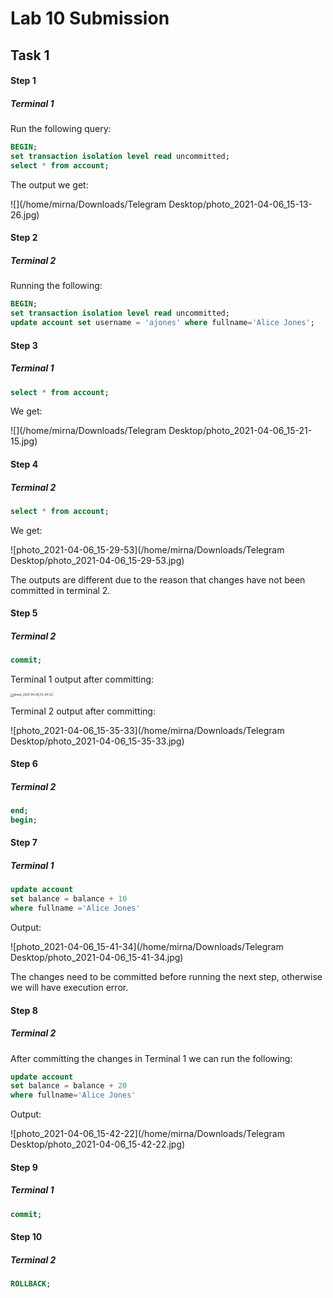 # Lab 10 Submission

## Task 1

#### Step 1

##### Terminal 1

Run the following query:

```sql
BEGIN;
set transaction isolation level read uncommitted;
select * from account;
```

The output we get:

![](/home/mirna/Downloads/Telegram Desktop/photo_2021-04-06_15-13-26.jpg)

#### Step 2

##### Terminal 2

Running the following:

```sql
BEGIN;
set transaction isolation level read uncommitted;
update account set username = 'ajones' where fullname='Alice Jones';
```

#### Step 3

##### Terminal 1

```sql
select * from account;
```

We get:

![](/home/mirna/Downloads/Telegram Desktop/photo_2021-04-06_15-21-15.jpg)

#### Step 4

##### Terminal 2

```sql
select * from account;
```

We get:

![photo_2021-04-06_15-29-53](/home/mirna/Downloads/Telegram Desktop/photo_2021-04-06_15-29-53.jpg)



The outputs are different due to the reason that changes have not been committed  in terminal 2.

#### Step 5

##### Terminal 2

```sql
commit;
```

Terminal 1 output after committing:

<img src="/home/mirna/Downloads/Telegram Desktop/photo_2021-04-06_15-34-52.jpg" alt="photo_2021-04-06_15-34-52" style="zoom: 33%;" />

Terminal 2 output after committing:

![photo_2021-04-06_15-35-33](/home/mirna/Downloads/Telegram Desktop/photo_2021-04-06_15-35-33.jpg)

#### Step 6

##### Terminal 2

```sql
end;
begin;
```

#### Step 7

##### Terminal 1

```sql
update account 
set balance = balance + 10 
where fullname ='Alice Jones'
```

Output:

![photo_2021-04-06_15-41-34](/home/mirna/Downloads/Telegram Desktop/photo_2021-04-06_15-41-34.jpg)

The changes need to be committed before running the next step, otherwise we will have execution error.

#### Step 8

##### Terminal 2

After committing the changes in Terminal 1 we can run the following:

```sql
update account 
set balance = balance + 20 
where fullname='Alice Jones'
```

Output:

![photo_2021-04-06_15-42-22](/home/mirna/Downloads/Telegram Desktop/photo_2021-04-06_15-42-22.jpg)



#### Step 9

##### Terminal 1

```sql
commit;
```

#### Step 10

##### Terminal 2

```sql
ROLLBACK;
```

